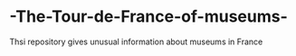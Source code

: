 # -The-Tour-de-France-of-museums-
Thsi repository gives unusual information about museums in France
